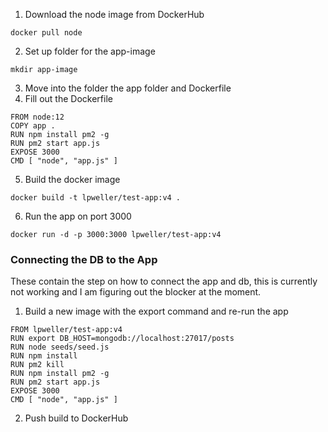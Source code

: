 1. Download the node image from DockerHub
```
docker pull node
```
2. Set up folder for the app-image 
```
mkdir app-image
```
3. Move into the folder the app folder and Dockerfile
4. Fill out the Dockerfile
```
FROM node:12
COPY app .
RUN npm install pm2 -g
RUN pm2 start app.js
EXPOSE 3000
CMD [ "node", "app.js" ]
```
5. Build the docker image
```
docker build -t lpweller/test-app:v4 .
```
6. Run the app on port 3000
```
docker run -d -p 3000:3000 lpweller/test-app:v4
```


### Connecting the DB to the App
These contain the step on how to connect the app and db, this is currently not working and I am figuring out the blocker at the moment.

1. Build a new image with the export command and re-run the app
```
FROM lpweller/test-app:v4
RUN export DB_HOST=mongodb://localhost:27017/posts
RUN node seeds/seed.js
RUN npm install
RUN pm2 kill
RUN npm install pm2 -g
RUN pm2 start app.js
EXPOSE 3000
CMD [ "node", "app.js" ]
```
2. Push build to DockerHub